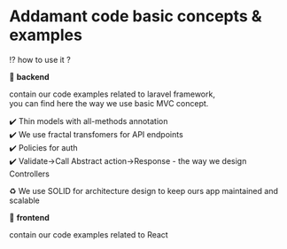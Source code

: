 # Addamant code basic concepts & examples 

:interrobang: how to use it ?

:open_file_folder: **backend** 

contain our code examples related to laravel framework, <br>
you can find here the way we use basic MVC concept.

:heavy_check_mark: Thin models with all-methods annotation <br>
:heavy_check_mark: We use fractal transfomers for API endpoints <br>
:heavy_check_mark: Policies for auth <br>
:heavy_check_mark: Validate->Call Abstract action->Response - the way we design Controllers

:recycle: We use SOLID for architecture design to keep ours app maintained and scalable 

:open_file_folder: **frontend** 

contain our code examples related to React
